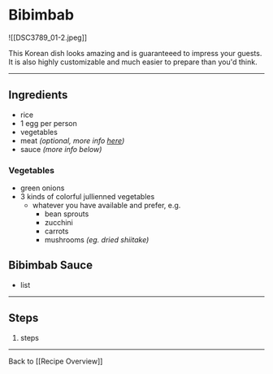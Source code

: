 # Bibimbab
![[DSC3789_01-2.jpeg]]

This Korean dish looks amazing and is guaranteeed to impress your guests. It is also highly customizable and much easier to prepare than you'd think. 

***
## Ingredients
- rice 
- 1 egg per person
- vegetables
- meat *(optional, more info [here](https://www.koreanbapsang.com/bibimbap/))*
- sauce *(more info below)*

### Vegetables 
- green onions
- 3 kinds of colorful jullienned vegetables
	- whatever you have available and prefer, e.g. 
		- bean sprouts
		- zucchini
		- carrots
		- mushrooms *(eg. dried shiitake)* 
## Bibimbab Sauce
- list
***
## Steps
1. steps

***
Back to [[Recipe Overview]]